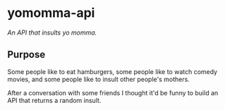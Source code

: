 # yomomma-api

*An API that insults yo momma.*


## Purpose

Some people like to eat hamburgers, some people like to watch comedy movies, and
some people like to insult other people's mothers.

After a conversation with some friends I thought it'd be funny to build an API
that returns a random insult.
